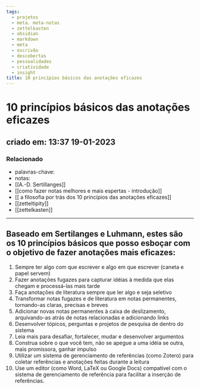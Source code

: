 ```yaml
---
tags:
  - projetos
  - meta. meta-notas
  - zettelkasten
  - obsidian
  - markdown
  - meta
  - escrivão
  - descobertas
  - pessoalidades
  - criatividade
  - insight
title: 10 princípios básicos das anotações eficazes
---
```


# 10 princípios básicos das anotações eficazes

## criado em: 13:37 19-01-2023

### Relacionado

- palavras-chave: 
- notas: 
- [[A.-D. Sertillanges]]
- [[como fazer notas melhores e mais espertas - introdução]]
- [[ a filosofia por trás dos 10 princípios das anotações eficazes]]
- [[zetteltipity]]
- [[zettelkasten]]
---

## Baseado em Sertilanges e Luhmann, estes são os 10 princípios básicos que posso esboçar com o objetivo de fazer anotações mais eficazes:

1. Sempre ter algo com que escrever e algo em que escrever (caneta e papel servem)
2. Fazer anotações fugazes para capturar idéias à medida que elas chegam e processá-las mais tarde
3. Faça anotações de literatura sempre que ler algo e seja seletivo
4. Transformar notas fugazes e de literatura em notas permanentes, tornando-as claras, precisas e breves
5. Adicionar novas notas permanentes à caixa de deslizamento, arquivando-as atrás de notas relacionadas e adicionando links
6. Desenvolver tópicos, perguntas e projetos de pesquisa de dentro do sistema
7. Leia mais para desafiar, fortalecer, mudar e desenvolver argumentos
8. Construa sobre o que você tem, não se apegue a uma idéia se outra, mais promissora, ganhar impulso
9. Utilizar um sistema de gerenciamento de referências (como Zotero) para coletar referências e anotações feitas durante a leitura
10. Use um editor (como Word, LaTeX ou Google Docs) compatível com o sistema de gerenciamento de referência para facilitar a inserção de referências.
